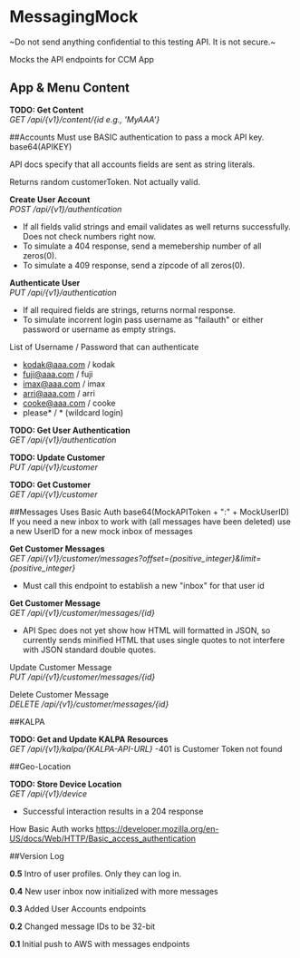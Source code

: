 # MessagingMock

~Do not send anything confidential to this testing API. It is not secure.~

Mocks the API endpoints for CCM App
 
 
 ## App & Menu Content
 **TODO: Get Content**
 <br/>_GET /api/{v1}/content/{id e.g., 'MyAAA'}_ 
 
 
##Accounts
Must use BASIC authentication to pass a mock API key. base64(APIKEY)
 
API docs specify that all accounts fields are sent as string literals.
 
Returns random customerToken. Not actually valid.


**Create User Account**
<br/>_POST /api/{v1}/authentication_

- If all fields valid strings and email validates as well returns successfully. Does not check numbers right now. 
- To simulate a 404 response, send a memebership number of all zeros(0). 
- To simulate a 409 response, send a zipcode of all zeros(0).

**Authenticate User**
<br/>_PUT /api/{v1}/authentication_

- If all required fields are strings, returns normal response.
- To simulate incorrent login pass username as "failauth" or either password or username as empty strings.

List of Username / Password that can authenticate
- kodak@aaa.com / kodak
- fuji@aaa.com / fuji 
- imax@aaa.com / imax
- arri@aaa.com / arri
- cooke@aaa.com / cooke
- please* / *  (wildcard login) 

**TODO: Get User Authentication**
<br/>_GET /api/{v1}/authentication_

**TODO: Update Customer**
<br/>_PUT /api/{v1}/customer_

**TODO: Get Customer**
<br/>_GET /api/{v1}/customer_


##Messages
Uses Basic Auth base64(MockAPIToken + ":" + MockUserID)
If you need a new inbox to work with (all messages have been deleted) use a new UserID for a new mock inbox of messages
 
**Get Customer Messages**
<br/>_GET /api/{v1}/customer/messages?offset={positive_integer}&limit={positive_integer}_

- Must call this endpoint to establish a new "inbox" for that user id


**Get Customer Message**
<br/>_GET /api/{v1}/customer/messages/{id}_

- API Spec does not yet show how HTML will formatted in JSON, so currently sends minified HTML that uses single quotes to not interfere with JSON standard double quotes.     

Update Customer Message
<br/>_PUT /api/{v1}/customer/messages/{id}_

Delete Customer Message
<br/>_DELETE /api/{v1}/customer/messages/{id}_

##KALPA

**TODO: Get and Update KALPA Resources**
<br/>_GET /api/{v1}/kalpa/{KALPA-API-URL}_
-401 is Customer Token not found

##Geo-Location 

**TODO: Store Device Location**
<br/>_GET /api/{v1}/device_
- Successful interaction results in a 204 response  



How Basic Auth works https://developer.mozilla.org/en-US/docs/Web/HTTP/Basic_access_authentication

##Version Log

**0.5**
Intro of user profiles. Only they can log in.

**0.4**
New user inbox now initialized with more messages

**0.3**
Added User Accounts endpoints

**0.2**
Changed message IDs to be 32-bit

**0.1**
Initial push to AWS with messages endpoints
  